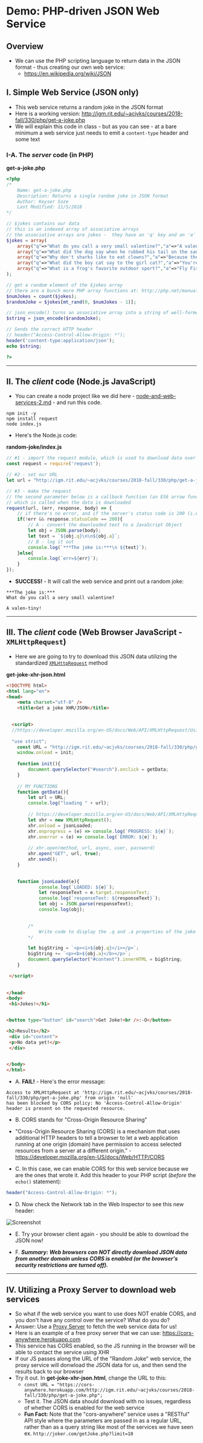 # Demo: PHP-driven JSON Web Service

## Overview

- We can use the PHP scripting language to return data in the JSON format - thus creating our own web service:
  - https://en.wikipedia.org/wiki/JSON

## I. Simple Web Service (JSON only)

- This web service returns a random joke in the JSON format
- Here is a working version: http://igm.rit.edu/~acjvks/courses/2018-fall/330/php/get-a-joke.php
- We will explain this code in class - but as you can see - at a bare minimum a web service just needs to emit a `content-type` header and some text

### I-A. The *server* code (in PHP)

**get-a-joke.php**

```php
<?php
/*
	Name: get-a-joke.php
	Description: Returns a single random joke in JSON format
	Author: Keyser Soze
	Last Modified: 11/5/2018
*/

// $jokes contains our data
// this is an indexed array of associative arrays
// the associative arrays are jokes -  they have an 'q' key and an 'a' key
$jokes = array(
	array("q"=>"What do you call a very small valentine?","a"=>"A valen-tiny!"),
	array("q"=>"What did the dog say when he rubbed his tail on the sandpaper?","a"=>"Ruff, Ruff!"),
	array("q"=>"Why don't sharks like to eat clowns?","a"=>"Because they taste funny!"),
	array("q"=>"What did the boy cat say to the girl cat?","a"=>"You're Purr-fect!"),
	array("q"=>"What is a frog's favorite outdoor sport?","a"=>"Fly Fishing!")
);

// get a random element of the $jokes array
// there are a bunch more PHP array functions at: http://php.net/manual/en/ref.array.php
$numJokes = count($jokes);
$randomJoke = $jokes[mt_rand(0, $numJokes - 1)];

// json_encode() turns an associative array into a string of well-formed JSON
$string = json_encode($randomJoke);

// Sends the correct HTTP header
// header("Access-Control-Allow-Origin: *");
header('content-type:application/json');
echo $string;

?>
```

<hr>

## II. The *client* code (Node.js JavaScript)

- You can create a node project like we did here - [node-and-web-services-2.md](./node-and-web-services-2.md) - and run this code. 

```
npm init -y
npm install request
node index.js
```

- Here's the Node.js code:

**random-joke/index.js**

```js
// #1 - import the request module, which is used to download data over http
const request = require('request');

// #2 - set our URL
let url = "http://igm.rit.edu/~acjvks/courses/2018-fall/330/php/get-a-joke.php";

// #3 - make the request
// the second parameter below is a callback function (an ES6 arrow function in this case)
// which is called when the data is downloaded
request(url, (err, response, body) => {
    // if there's no error, and if the server's status code is 200 (i.e. "Ok")
    if(!err && response.statusCode == 200){
    	// A - convert the downloaded text to a JavaScript Object
        let obj = JSON.parse(body); 
        let text = `${obj.q}\n\n${obj.a}`;
        // B - log it out
        console.log(`***The joke is:***\n ${text}`);
    }else{
    	console.log(`err=${err}`);
    }
});
```

- **SUCCESS!** - It will call the web service and print out a random joke:

```
***The joke is:***
What do you call a very small valentine?

A valen-tiny!
```

<hr>

## III. The *client* code (Web Browser JavaScript - `XMLHttpRequest`)

- Here we are going to try to download this JSON data utilizing the standardized [`XMLHttpRequest`](https://developer.mozilla.org/en-US/docs/Web/API/XMLHttpRequest) method

**get-joke-xhr-json.html**

```html
<!DOCTYPE html>
<html lang="en">
<head>
	<meta charset="utf-8" />
 	<title>Get a joke XHR/JSON</title>

  
  <script>
  //https://developer.mozilla.org/en-US/docs/Web/API/XMLHttpRequest/Using_XMLHttpRequest
  
  "use strict";
	const URL = "http://igm.rit.edu/~acjvks/courses/2018-fall/330/php/get-a-joke.php";
	window.onload = init;
	
	function init(){
		document.querySelector("#search").onclick = getData;
	}
	
	// MY FUNCTIONS
	function getData(){
		let url = URL;
		console.log("loading " + url);
		
		// https://developer.mozilla.org/en-US/docs/Web/API/XMLHttpRequest
		let xhr = new XMLHttpRequest();
		xhr.onload = jsonLoaded;
		xhr.onprogress = (e) => console.log(`PROGRESS: ${e}`); 
		xhr.onerror = (e) => console.log(`ERROR: ${e}`); 
		
		// xhr.open(method, url, async, user, password)
		xhr.open("GET", url, true);
		xhr.send();	
	}
	

	function jsonLoaded(e){
			console.log(`LOADED: ${e}`);
			let responseText = e.target.responseText;
			console.log(`responseText: ${responseText}`);
			let obj = JSON.parse(responseText);
			console.log(obj);
			

		/*
			Write code to display the .q and .a properties of the joke
		*/

		let bigString = `<p><i>${obj.q}</i></p>`;
		bigString += `<p><b>${obj.a}</b></p>`;
		document.querySelector("#content").innerHTML = bigString;
	}

 </script>
  
  
</head>
<body>
 <h1>Jokes!</h1>


<button type="button" id="search">Get Joke!<br />:-O</button>

<h2>Results</h2>
 <div id="content">
 <p>No data yet!</p>
 </div>
 

</body>
</html>
```

- A. **FAIL!** - Here's the error message: 

```
Access to XMLHttpRequest at 'http://igm.rit.edu/~acjvks/courses/2018-fall/330/php/get-a-joke.php' from origin 'null'
has been blocked by CORS policy: No 'Access-Control-Allow-Origin' header is present on the requested resource.
```

- B. CORS stands for "Cross-Origin Resource Sharing" 

- "Cross-Origin Resource Sharing (CORS) is a mechanism that uses additional HTTP headers to tell a browser to let a web application running at one origin (domain) have permission to access selected resources from a server at a different origin." - https://developer.mozilla.org/en-US/docs/Web/HTTP/CORS

- C. In this case, we can enable CORS for this web service because we are the ones that wrote it. Add this header to your PHP script (*before* the `echo()` statement):

```php
header("Access-Control-Allow-Origin: *");
```

- D. Now check the Network tab in the Web Inspector to see this new header:

![Screenshot](_images/php-web-service-1.jpg)

- E. Try your browser client again - you should be able to download the JSON now!

- F. ***Summary: Web browsers can NOT directly download JSON data from another domain unless CORS is enabled (or the browser's security restrictions are turned off).***


<hr>

## IV. Utilizing a Proxy Server to download web services
- So what if the web service you want to use does NOT enable CORS, and you don't have any control over the service? What do you do?
- Answer: Use a [Proxy Server](https://en.wikipedia.org/wiki/Proxy_server) to fetch the web service data for us!
- Here is an example of a free proxy server that we can use: https://cors-anywhere.herokuapp.com
- This service has CORS enabled, so the JS running in the browser will be able to contact the service using XHR
- If our JS passes along the URL of the "Random Joke" web service, the proxy service will donwload the JSON data for us, and then send the results back to our browser
- Try it out. In **get-joke-xhr-json.html**, change the URL to this:
  - `const URL = "https://cors-anywhere.herokuapp.com/http://igm.rit.edu/~acjvks/courses/2018-fall/330/php/get-a-joke.php";`
  - Test it. The JSON data should download with no issues, regardless of whether CORS is enabled for the web service
  - **Fun Fact:** Note that the "cors-anywhere" service uses a "RESTful" API style where the parameters are passed in as a regular URL, rather than as a query string like most of the services we have seen ex. `http://joker.com/getJoke.php?limit=10`
  

